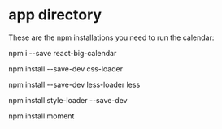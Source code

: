 # app directory

These are the npm installations you need to run the calendar:

npm i --save react-big-calendar

npm install --save-dev css-loader

npm install --save-dev less-loader less

npm install style-loader --save-dev

npm install moment